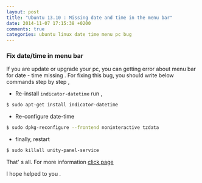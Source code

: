 ```yaml
---
layout: post
title: "Ubuntu 13.10 : Missing date and time in the menu bar"
date: 2014-11-07 17:15:38 +0200
comments: true
categories: ubuntu linux date time menu pc bug
---
```


### Fix date/time in menu bar
 
If you are update or upgrade your pc, you can getting error about menu bar for date - time missing .
For fixing this bug, you should write below commands step by step ,

- Re-install `indicator-datetime` run ,

```bash
$ sudo apt-get install indicator-datetime
```

- Re-configure date-time

```bash
$ sudo dpkg-reconfigure --frontend noninteractive tzdata
```

- finally, restart 
 
```bash
$ sudo killall unity-panel-service 
``` 

That' s all. For more information [click page](http://www.maketecheasier.com/date-time-missing-ubuntu-1310/) 

I hope helped to you .